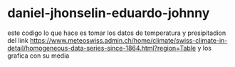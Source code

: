 # daniel-jhonselin-eduardo-johnny
este codigo lo que hace es tomar los datos de temperatura y presipitadion  del link https://www.meteoswiss.admin.ch/home/climate/swiss-climate-in-detail/homogeneous-data-series-since-1864.html?region=Table
y los grafica con su media
